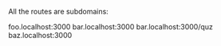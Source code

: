 All the routes are subdomains:

foo.localhost:3000
bar.localhost:3000
bar.localhost:3000/quz
baz.localhost:3000
